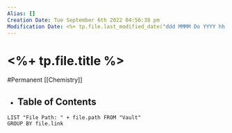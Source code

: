 ```yaml
---
Alias: []
Creation Date: Tue September 6th 2022 04:56:38 pm 
Modification Date: <%+ tp.file.last_modified_date("ddd MMMM Do YYYY hh:mm:ss a") %>
---
```

# <%+ tp.file.title %>
#Permanent [[Chemistry]]

- ## Table of Contents
```dataview
LIST "File Path: " + file.path FROM "Vault"
GROUP BY file.link
```